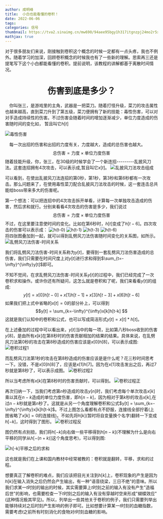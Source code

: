 ```yaml
---
author: 成明峰
title:  小白也能看懂的卷积！
date: 2022-06-06
tags:
categories: 信号
thumbnail: https://tva2.sinaimg.cn/mw690/94aee95bgy1h317itgnzpj24mo2r5x6p.jpg
mathjax: true
---
```


对于很多朋友们来说，刚接触到卷积这个概念的时候一定都有一点头疼，我也不例外。随着学习的加深，回顾卷积概念的时候我也有了一些新的理解。思索再三还是提笔写下这个小白都能看懂的卷积。提前说明，该教程的讲解都基于离散时间情况。

# <center>伤害到底是多少？</center>


&emsp;你叫张三，是游戏里的主角，武器是一把菜刀。随着打怪升级，菜刀的攻击属性也越来越高，直到菜刀升到了第五级，菜刀便拥有了新的技能：毒性伤害，可以对对手造成持续性的伤害。不过伤害会随着时间的增加逐渐减少，单位力度造成的伤害随时间的变化如， 暂且叫它$h[t]$

![毒性伤害](https://tva2.sinaimg.cn/mw690/94aee95bgy1h317ek06skj20k00g0wff.jpg)

&emsp;每一次出招的伤害和出招的力度有关，力度越大，造成的总伤害也越大。$$\text{总伤害}=\text{力度}\times \text{单位力度伤害}$$
随着技能升级，你，张三，在$30$级的时候学会了一个新连招---------乱披风刀法。这套连招拥有4次攻击，可以表示成,暂且叫它$x[t]$。
![乱披风刀法攻击组成](https://tva3.sinaimg.cn/mw690/94aee95bgy1h317ertsqaj20k00g0jsb.jpg)

可以看到，在使出乱披风刀法连招的第$0$秒，第$1$秒，第$3$秒和第$6$秒都有一次攻击。那么问题来了，在使用毒性菜刀配合乱披风刀法攻击的时候，这一套连击总共能给boss带来多大的伤害呢。

第一个想法：可以把连招中的4次攻击拆开单看，计算每一次单独攻击造成的伤害，然后求和就行。分别来看看4次攻击的伤害是多少，我们说过$$\text{总伤害}=\text{力度}\times \text{单位力度伤害}$$不过，在这里要注意使时间的变化。比如在第$6$秒时，$h[t]$变成了$h[t-6]$。四次攻击的伤害可以表示成：
![h(t-0)](https://tva2.sinaimg.cn/mw690/94aee95bgy1h317ey8jztj20w00o03zu.jpg)
![h(t-1)](https://tvax1.sinaimg.cn/mw690/94aee95bgy1h317f8efhlj20w00o0wfv.jpg )
![h(t-3)](https://tva3.sinaimg.cn/mw690/94aee95bgy1h317fjj8uhj20w00o0wfz.jpg)
![h(t-6)](https://tvax2.sinaimg.cn/mw690/94aee95bgy1h317fvruqrj20w00o00u0.jpg)
\
将四张图叠加到一起，就可以得到乱劈风刀法伤害随时间变化的关系图，如所示。
![乱劈风刀法伤害-时间关系](https://tva3.sinaimg.cn/mw690/94aee95bgy1h317g6o4epj20s00g0ab7.jpg)

我们将乱劈风刀法伤害-时间关系称为$y[t]$，要得到一套乱劈风刀法伤害造成的总伤害，我们只需要在时间尺度上对$y[t]$进行求和得到$\sum_{t=-\infty}^{\infty}y[t]$即可。



不知不觉间，在求乱劈风刀法伤害-时间关系$y[t]$的过程中，我们已经完成了一次卷积求和操作。或许你还有所疑问，这怎么就是卷积和了呢，我们来看看$y[t]$的组成:
$$
y[t] = x[0]h[t-0]+x[1]h[t-1]+x[3]h[t-3]+x[6]h[t-6]$$
如果我们把上式中省略的$x[t]=0$的部分补上，可以得到
$$y[t] = \sum_{k=-\infty}^{\infty}x[k]h[t-k]
    $$
这就是我们认知中的卷积和公式，也可以写成简洁形式$y[t]=x[t]*h[t]$。

在上述叠加的过程中可以看出来，$y[t]$当中的每一项，比如第八秒boss收到的伤害$y[8]$，是由所有$x[k]$在第8秒时的伤害贡献相加的结果的结果。具体来说，在乱劈风刀法第$0$秒的攻击在第$8$秒造成的伤害应该是$x[0]h[8]$，可以表示成图:
![卷积过程1](https://tvax3.sinaimg.cn/mw690/94aee95bgy1h317ge7rmnj20k00q0go3.jpg)

而乱劈风刀法第$1$秒的攻击在第$8$秒造成的伤害应该是是什么呢？花三秒时间思考一下。没错，不是$x[0]h[8]$了，应该是$x[1]h[7]$。因为在$x[1]$攻击发出之后，再过$7$秒就是第$8$秒了，可以表示成图。
![卷积过程2](https://tva2.sinaimg.cn/mw690/94aee95bgy1h317i7ukpdj20k00q0q5f.jpg)


所以当考虑所有$x[k]$在第8秒时的伤害贡献时，可以得到。
![卷积过程正](https://tva4.sinaimg.cn/mw690/94aee95bgy1h317gykab1j20k00q0whl.jpg)

再次归纳一下，当我们考虑第$n$秒造成的攻击$y[n]$时，我们考虑每个单次攻击$x[k]$乘以其在$n-k$造成的单位力度伤害，即$h[n-k]$，因为相对于第$k$秒的攻击$x[k]$,在过$n-k$秒就是第$n$秒了。这就是从另一个角度理解卷积和公式$y[t] = \sum_{k=-\infty}^{\infty}x[k]h[t-k]$。不过上图怎么看都有点不舒服，连接线全部拧着(上图省略了$x[k]=0$的连接线)。不如先将$h[k]$(暂时将自变量换个名字)翻转一下变成$h[-k]$，这时得到了图形。
![卷积过程反](https://tvax3.sinaimg.cn/mw690/94aee95bgy1h317h45yxvj20k00q0dj5.jpg)


图仍然有点别扭，我们将$h[-k]$向右做一些平移得到$h[n-k]$(不理解为什么是向右平移的同学从$h[-(n+k)]$这个角度思考)，可以得到图:

![$h[-k]$平移之后的求和](https://tvax1.sinaimg.cn/mw690/94aee95bgy1h317haf0bej20k00q0mzz.jpg)

这也就是我们在上课和国内教材中经常被教的：卷积就是翻转，平移，求和的过程。

想要真正了解卷积的难点，我们应该把目光关注到$h[k]$上，卷积现象的产生是因为$h[k]$在输入消失之后仍然会产生输出，有一种\"语音绕梁，三日不绝\"的意味。所以我们求某一$t$时刻的输出的时候，其实需要算上$t$时刻之前的输入有没有产生"造福后世"的影响，也需要检查一下$t$时刻之后的输入有没有穿越时空来形成"蝴蝶效应"(这种情况极其罕见)。所以，列举出一些其他关于卷积的例子，我们只需要列举出能够持续对之后时刻产生影响的例子即可。比如想要计算某一$t$时刻的血糖指数，需要考虑$t$之前所有时刻消化的食物对$t$时刻血糖的影响。
